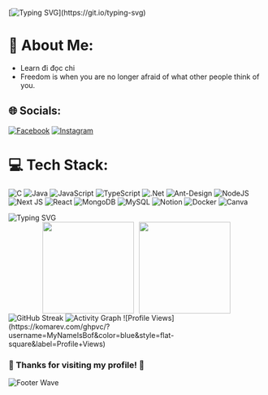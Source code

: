 [![Typing SVG](https://readme-typing-svg.demolab.com?font=Shadows+Into+Light&size=30&pause=1000&color=F788EF&random=false&width=435&lines=MY+NAME+IS+BOF+!!!!)](https://git.io/typing-svg)

# 💫 About Me:
+ Learn đi đọc chi 
+ Freedom is when you are no longer afraid of what other people think of you.

## 🌐 Socials:
[![Facebook](https://img.shields.io/badge/Facebook-%231877F2.svg?logo=Facebook&logoColor=white)](https://www.facebook.com/bebof2004) [![Instagram](https://img.shields.io/badge/Instagram-%23E4405F.svg?logo=Instagram&logoColor=white)](https://www.instagram.com/bebof410/) 

# 💻 Tech Stack:
![C](https://img.shields.io/badge/c-%2300599C.svg?style=plastic&logo=c&logoColor=white) ![Java](https://img.shields.io/badge/java-%23ED8B00.svg?style=plastic&logo=openjdk&logoColor=white) ![JavaScript](https://img.shields.io/badge/javascript-%23323330.svg?style=plastic&logo=javascript&logoColor=%23F7DF1E) ![TypeScript](https://img.shields.io/badge/typescript-%23007ACC.svg?style=plastic&logo=typescript&logoColor=white) ![.Net](https://img.shields.io/badge/.NET-5C2D91?style=plastic&logo=.net&logoColor=white) ![Ant-Design](https://img.shields.io/badge/-AntDesign-%230170FE?style=plastic&logo=ant-design&logoColor=white) ![NodeJS](https://img.shields.io/badge/node.js-6DA55F?style=plastic&logo=node.js&logoColor=white) ![Next JS](https://img.shields.io/badge/Next-black?style=plastic&logo=next.js&logoColor=white) ![React](https://img.shields.io/badge/react-%2320232a.svg?style=plastic&logo=react&logoColor=%2361DAFB) ![MongoDB](https://img.shields.io/badge/MongoDB-%234ea94b.svg?style=plastic&logo=mongodb&logoColor=white) ![MySQL](https://img.shields.io/badge/mysql-%2300000f.svg?style=plastic&logo=mysql&logoColor=white) ![Notion](https://img.shields.io/badge/Notion-%23000000.svg?style=flat&logo=notion&logoColor=white) ![Docker](https://img.shields.io/badge/docker-%230db7ed.svg?style=flat&logo=docker&logoColor=white) ![Canva](https://img.shields.io/badge/Canva-%2300C4CC.svg?style=flat&logo=Canva&logoColor=white)


<!-- Typing Animation -->
<img src="https://readme-typing-svg.herokuapp.com?font=Fira+Code&size=32&pause=1000&color=36BCF7&center=true&vCenter=true&width=800&height=100&lines=%F0%9F%92%AB+%22Code+is+poetry+written+in+logic%22;%F0%9F%9A%80+Welcome+to+my+digital+world!;%F0%9F%8C%9F+Building+the+future+with+code" alt="Typing SVG" />

<!-- GitHub Stats -->
<div style="display: flex; justify-content: center; gap: 10px;">
<img height="180em" src="https://github-readme-stats.vercel.app/api?username=MyNameIsBof&show_icons=true&theme=tokyonight&include_all_commits=true&count_private=true"/>
<img height="180em" src="https://github-readme-stats.vercel.app/api/top-langs/?username=MyNameIsBof&layout=compact&langs_count=8&theme=tokyonight"/>
</div>

<!-- GitHub Streak -->
<img src="https://github-readme-streak-stats.herokuapp.com/?user=MyNameIsBof&theme=tokyonight" alt="GitHub Streak" />

<!-- Activity Graph -->
<img src="https://github-readme-activity-graph.vercel.app/graph?username=MyNameIsBof&theme=tokyo-night&hide_border=true" alt="Activity Graph" />

<!-- Snake Animation -->
<picture>
  <source media="(prefers-color-scheme: dark)" srcset="https://raw.githubusercontent.com/MyNameIsBof/MyNameIsBof/output/github-contribution-grid-snake-dark.svg">
  <source media="(prefers-color-scheme: light)" srcset="https://raw.githubusercontent.com/MyNameIsBof/MyNameIsBof/output/github-contribution-grid-snake.svg">
</picture>
![Profile Views](https://komarev.com/ghpvc/?username=MyNameIsBof&color=blue&style=flat-square&label=Profile+Views)


### 🌟 Thanks for visiting my profile! 🌟

<img src="https://capsule-render.vercel.app/api?type=waving&color=gradient&height=100&section=footer" alt="Footer Wave"/>
